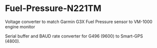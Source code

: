 # Fuel-Pressure-N221TM
Voltage converter to match Garmin G3X Fuel Pressure sensor to VM-1000 engine monitor

Serial buffer and BAUD rate converter for G496 (9600) to Smart-GPS (4800).

